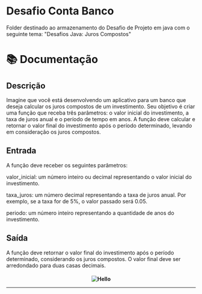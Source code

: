 # Desafio Conta Banco
Folder destinado ao armazenamento do Desafio de Projeto em java com o seguinte tema:
"Desafios Java: Juros Compostos"

# 📚 Documentação

## Descrição
Imagine que você está desenvolvendo um aplicativo para um banco que deseja calcular os juros compostos de um investimento. Seu objetivo é criar uma função que receba três parâmetros: o valor inicial do investimento, a taxa de juros anual e o período de tempo em anos. A função deve calcular e retornar o valor final do investimento após o período determinado, levando em consideração os juros compostos.

## Entrada
A função deve receber os seguintes parâmetros:

valor_inicial: um número inteiro ou decimal representando o valor inicial do investimento.

taxa_juros: um número decimal representando a taxa de juros anual. Por exemplo, se a taxa for de 5%, o valor passado será 0.05.

periodo: um número inteiro representando a quantidade de anos do investimento.

## Saída
A função deve retornar o valor final do investimento após o período determinado, considerando os juros compostos. O valor final deve ser arredondado para duas casas decimais.



<h4 align="center">
 
![Hello](https://user-images.githubusercontent.com/70382532/138322189-2db8df52-9dcb-40a0-88a8-c365466bd33d.gif)

<hr>